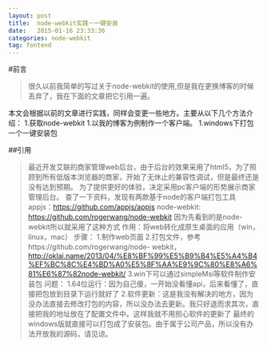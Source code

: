 ```yaml
---
layout: post
title:  node-webkit实践－一键安装
date:   2015-01-16 23:33:36
categories: node-webkit
tag: fontend
---
```


#前言
>很久以前我简单的写过关于node-webkit的使用,但是我在更换博客的时候丢弃了，我在下面的文章把它引用一遍。

本文会根据以前的文章进行实践，同样会变更一些地方。主要从以下几个方法介绍：
1.获取node-webkit
1.以我的博客为例制作一个客户端。
1.windows下打包一个一键安装包

##引用

>最近开发艾联的商家管理web后台，由于后台的效果采用了html5，为了照顾到所有低版本浏览器的商家，开始了无休止的兼容性调试，但是最终还是没有达到预期。
为了提供更好的体验，决定采用pc客户端的形势展示商家管理后台。
查了一下资料，发现有两款基于node的客户端打包工具
appjs：https://github.com/appjs/appjs
node-webkit: https://github.com/rogerwang/node-webkit
因为先看到的是node-webkit所以就采用了这种方式
作用：将web转化成原生桌面的应用（win，linux，mac）
步骤：
1.制作web页面
2.打包文件，参考https://github.com/rogerwang/node- webkit，http://oklai.name/2013/04/%E8%BF%99%E5%B9%B4%E5%A4%B4%EF%BC%8C%E4%BD%A0%E5%8F%AA%E9%9C%80%E8%A6%81%E6%87%82node-webkit/
3.win下可以通过simpleMsi等软件制作安装包
问题：
1.64位运行：因为自己傻，一开始没看懂api，后来看懂了，直接把包放到目录下运行就好了
2.软件更新：这是我没有解决的地方，因为没办法直接去修改打包的内容，所以没办法去更新。我只好退而求其次，直接把我的地址放在了配置文件中。这样我就不用担心软件的更新了
最终的windows版就直接可以打包成了安装包。由于属于公司产品，所以没有办法开放我的源码，请见谅。
